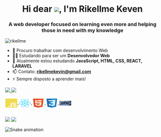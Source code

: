<h1 align="center">Hi dear <img src="https://raw.githubusercontent.com/kaueMarques/kaueMarques/master/hi.gif" width="30px">, I'm Rikellme Keven</h1>
<h3 align="center">A web developer focused on learning even more and helping those in need with my knowledge</h3>
<p align="left"> <img src="https://komarev.com/ghpvc/?username=rikellme" alt="rikellme" /> </p>

- 🔭 Procuro trabalhar com desenvolvimento Web 
- 👨‍💻 Estudando para ser um **Desenvolvedor Web**
- 🌱 Atualmente estou estudando **JavaScript, HTML, CSS, REACT, LARAVEL**
- 📫 Contato: **rikellmekevin@gmail.com**
- ⚡ Sempre disposto a aprender mais!

 <div>
  <a href="https://github.com/Rikellme">
  <img height="180em" src="https://github-readme-stats.vercel.app/api?username=Rikellme&show_icons=true&theme=gotham&include_all_commits=true&count_private=true"/>
  <img height="180em" src="https://github-readme-stats.vercel.app/api/top-langs/?username=Rikellme&layout=compact&langs_count=7&theme=gotham"/>
</div>

<div style="display: inline_block"><br>
  <img align="center" alt="Rikellme-Js" height="30" width="40" src="https://raw.githubusercontent.com/devicons/devicon/master/icons/javascript/javascript-plain.svg">
  <img align="center" alt="Rikellme-React" height="30" width="40" src="https://raw.githubusercontent.com/devicons/devicon/master/icons/react/react-original.svg">
  <img align="center" alt="Rikellme-HTML" height="30" width="40" src="https://raw.githubusercontent.com/devicons/devicon/master/icons/html5/html5-original.svg">
  <img align="center" alt="Rikellme-CSS" height="30" width="40" src="https://raw.githubusercontent.com/devicons/devicon/master/icons/css3/css3-original.svg">
  <img align="center" alt="Rikellme-Php" height="30" width="40" src="https://raw.githubusercontent.com/devicons/devicon/master/icons/php/php-original.svg">
</div>
  
  ##

<div>
  <a href="https://instagram.com/rikellme_kevin" target="_blank"><img src="https://img.shields.io/badge/-Instagram-%23E4405F?style=for-the-badge&logo=instagram&logoColor=white" target="_blank"></a>
   <a href = "mailto:rikellmekevin@gmail.com"><img src="https://img.shields.io/badge/-Gmail-%23333?style=for-the-badge&logo=gmail&logoColor=white" target="_blank"></a>
  
  ![Snake animation](https://github.com/Rikellme/Rikellme/blob/output/github-contribution-grid-snake.svg)
 </div>

<!-- 

<p align="center">
<a href="https://web.facebook.com/rikellme.kevin" target="blank"><img align="center" src="https://cdn.jsdelivr.net/npm/simple-icons@3.0.1/icons/facebook.svg" alt="rikellme" height="20" width="20" /></a>
<a href="https://www.instagram.com/rikellme_kevin" target="blank"><img align="center" src="https://cdn.jsdelivr.net/npm/simple-icons@3.0.1/icons/instagram.svg" alt="rikellme" height="20" width="20" /></a>
</p>
-->

<!--
**Rikellme/Rikellme** is a ✨ _special_ ✨ repository because its `README.md` (this file) appears on your GitHub profile.

Here are some ideas to get you started:

- 🔭 I’m currently working on ...
- 🌱 I’m currently learning ...
- 👯 I’m looking to collaborate on ...
- 🤔 I’m looking for help with ...
- 💬 Ask me about ...
- 📫 How to reach me: ...
- 😄 Pronouns: ...
- ⚡ Fun fact: ...
-->
